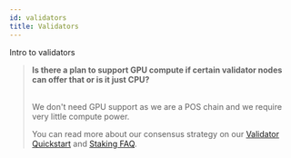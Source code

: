 ```yaml
---
id: validators
title: Validators
---
```

Intro to validators

<blockquote class="info">
<strong>Is there a plan to support GPU compute if certain validator nodes can offer that or is it just CPU?</strong><br /><br />
  
We don't need GPU support as we are a POS chain and we require very little compute power.

You can read more about our consensus strategy on our [Validator Quickstart](https://github.com/near/wiki/blob/master/Archive/validators/about.md) and [Staking FAQ](https://github.com/near/wiki/blob/master/Archive/validators/faq.md).
</blockquote>